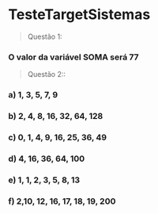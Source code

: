 ﻿# TesteTargetSistemas
> Questão 1:
### O valor da variável SOMA será 77
> Questão 2::
### a) 1, 3, 5, 7, 9
### b) 2, 4, 8, 16, 32, 64, 128
### c) 0, 1, 4, 9, 16, 25, 36, 49
### d) 4, 16, 36, 64, 100
### e) 1, 1, 2, 3, 5, 8, 13
### f) 2,10, 12, 16, 17, 18, 19, 200
